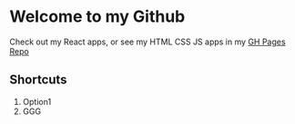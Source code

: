# Welcome to my Github

Check out my React apps, or see my HTML CSS JS apps in my [GH Pages Repo](https://github.com/smujtaba1/smujtaba1.github.io)

## Shortcuts

1. Option1
  1. GGG

<!--
**smujtaba1/smujtaba1** is a ✨ _special_ ✨ repository because its `README.md` (this file) appears on your GitHub profile.

Here are some ideas to get you started:

- 🔭 I’m currently working on ...
- 🌱 I’m currently learning ...
- 👯 I’m looking to collaborate on ...
- 🤔 I’m looking for help with ...
- 💬 Ask me about ...
- 📫 How to reach me: ...
- 😄 Pronouns: ...
- ⚡ Fun fact: ...
-->
